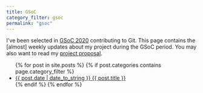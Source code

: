 ```yaml
---
title: GSoC
category_filter: gsoc
permalink: "gsoc"
---
```


I've been selected in [GSoC 2020](https://summerofcode.withgoogle.com/projects/#4593212745842688)
contributing to Git. This page contains the [almost] weekly updates about my
project during the GSoC period. You may also want to read my
[project proposal](https://public-inbox.org/git/CA+CkUQ966swTrR7D2vxgQ2ZA3E=Le=u8yvEAopOsphoCWGgDeg@mail.gmail.com/).

<ul class="list pa0">
  {% for post in site.posts %}
  {% if post.categories contains page.category_filter %}
  <li class="mv2">
    <a href="{{ site.url }}{{ post.url }}" class="db pv1 link blue hover-mid-gray">
      <time class="fr silver ttu">{{ post.date | date_to_string }} </time>
      {{ post.title }}
    </a>
  </li>
  {% endif %}
  {% endfor %}
</ul>
